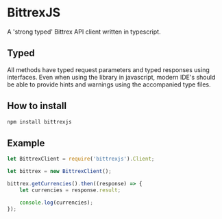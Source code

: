 # BittrexJS
A 'strong typed' Bittrex API client written in typescript.

## Typed
All methods have typed request parameters and typed responses using interfaces. 
Even when using the library in javascript, modern IDE's should be able to provide hints and warnings using the accompanied type files.

## How to install

```bash
npm install bittrexjs
```

## Example
```javascript
let BittrexClient = require('bittrexjs').Client;

let bittrex = new BittrexClient();

bittrex.getCurrencies().then((response) => {
    let currencies = response.result;

    console.log(currencies);
});
```




